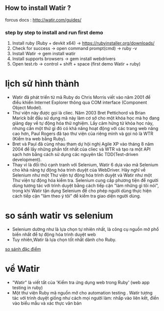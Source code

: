 ## How to install Watir ?
forcus docs : http://watir.com/guides/
### step by step to install and run first demo
1. Install ruby (Ruby + devkit x64) -> https://rubyinstaller.org/downloads/
2. Check for success -> open command prompt(cmd) -> ruby -v 
3. Install Watir -> gem install watir
4. Install supports browsers -> gem install webdrivers
5. Open test.rb -> control + shift + space (first demo Watir + ruby)
# lịch sử hình thành

- Watir đã phát triển từ mã Ruby do Chris Morris viết vào năm 2001 để điều khiển Internet Explorer thông qua COM interface (Component Object Model).
- Thư viện này được gọi là cliec. Năm 2003 Bret Pettichord và Brian Marick bắt đầu sử dụng mã này làm cơ sở cho một khóa học mà họ đang giảng dạy về tự động hóa thử nghiệm. Lấy cảm hứng từ khóa học này, nhưng cần một thứ gì đó có khả năng hoạt động với các trang web nâng cao hơn, Paul Rogers đã tạo thư viện của riêng mình và gọi nó là WTR (Kiểm tra web bằng Ruby).
- Bret và Paul đã cùng nhau tham dự hội nghị Agile XP vào tháng 8 năm 2004 để lấy những phần tốt nhất của cliec và WTR và tạo ra một API sạch hơn bằng cách sử dụng các nguyên tắc TDD(Test-driven development).
- Thay vì là đối thủ cạnh tranh với Selenium, Watir 6 dựa vào mã Selenium cho khả năng tự động hóa trình duyệt của WebDriver. Hãy nghĩ về Selenium như một Thư viện tự động hóa trình duyệt và Watir như một Thư viện tự động hóa kiểm tra. Selenium cung cấp phương tiện để người dùng tương tác với trình duyệt bằng cách tiếp cận "làm những gì tôi nói", trong khi Watir tận dụng Selenium để cho phép người dùng thực hiện cách tiếp cận "làm theo ý tôi" để kiểm tra giao diện người dùng.

# so sánh watir vs selenium

- Selenium dường như là lựa chọn tự nhiên nhất, là công cụ nguồn mở phổ biến nhất để tự động hóa trình duyệt web
- Tuy nhiên,Watir  là lựa chọn tốt nhất dành cho Ruby.

[so sánh đặc điểm](https://quiver-wombat-378.notion.site/ruby-watir-bc002d3a17bf4b6caa81e8a746582009)

# về Watir
- "Watir" là viết tắt của 'Kiểm tra ứng dụng web trong Ruby' (web app testing in ruby)
- Một thư viện Ruby mã nguồn mở cho automation testing . Watir tương tác với trình duyệt giống như cách mọi người làm: nhấp vào liên kết, điền vào biểu mẫu và xác thực văn bản
